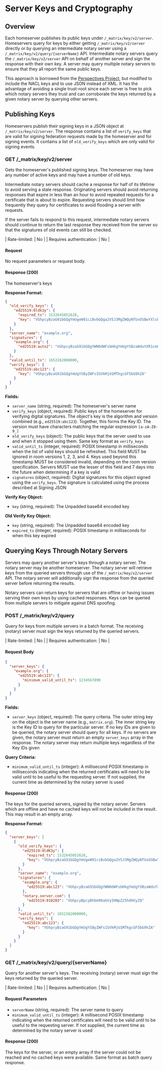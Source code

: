 # Server Keys and Cryptography

## Overview

Each homeserver publishes its public keys under `/_matrix/key/v2/server`. Homeservers query for keys by either getting `/_matrix/key/v2/server` directly or by querying an intermediate notary server using a `/_matrix/key/v2/query/{serverName}` API. Intermediate notary servers query the `/_matrix/key/v2/server` API on behalf of another server and sign the response with their own key. A server may query multiple notary servers to ensure that they all report the same public keys.

This approach is borrowed from the [Perspectives Project](https://web.archive.org/web/20170702024706/https://perspectives-project.org/), but modified to include the NACL keys and to use JSON instead of XML. It has the advantage of avoiding a single trust-root since each server is free to pick which notary servers they trust and can corroborate the keys returned by a given notary server by querying other servers.

## Publishing Keys

Homeservers publish their signing keys in a JSON object at `/_matrix/key/v2/server`. The response contains a list of `verify_keys` that are valid for signing federation requests made by the homeserver and for signing events. It contains a list of `old_verify_keys` which are only valid for signing events.

### GET /\_matrix/key/v2/server

Gets the homeserver's published signing keys. The homeserver may have any number of active keys and may have a number of old keys.

Intermediate notary servers should cache a response for half of its lifetime to avoid serving a stale response. Originating servers should avoid returning responses that expire in less than an hour to avoid repeated requests for a certificate that is about to expire. Requesting servers should limit how frequently they query for certificates to avoid flooding a server with requests.

If the server fails to respond to this request, intermediate notary servers should continue to return the last response they received from the server so that the signatures of old events can still be checked.

| Rate-limited: | No |
| Requires authentication: | No |

#### Request
No request parameters or request body.

#### Response (200)
The homeserver's keys

**Response Format:**
```json
{
  "old_verify_keys": {
    "ed25519:0ldk3y": {
      "expired_ts": 1532645052628,
      "key": "VGhpcyBzaG91bGQgYmUgeW91ciBvbGQga2V5J3MgZWQyNTUxOSBwYXlsb2FkLg"
    }
  },
  "server_name": "example.org",
  "signatures": {
    "example.org": {
      "ed25519:auto2": "VGhpcyBzaG91bGQgYWN0dWFsbHkgYmUgYSBzaWduYXR1cmU"
    }
  },
  "valid_until_ts": 1652262000000,
  "verify_keys": {
    "ed25519:abc123": {
      "key": "VGhpcyBzaG91bGQgYmUgYSByZWFsIGVkMjU1MTkgcGF5bG9hZA"
    }
  }
}
```

**Fields:**
- `server_name` (string, required): The homeserver's server name
- `verify_keys` (object, required): Public keys of the homeserver for verifying digital signatures. The object's key is the algorithm and version combined (e.g., `ed25519:abc123`). Together, this forms the Key ID. The version must have characters matching the regular expression `[a-zA-Z0-9_]`
- `old_verify_keys` (object): The public keys that the server used to use and when it stopped using them. Same key format as `verify_keys`
- `valid_until_ts` (integer, required): POSIX timestamp in milliseconds when the list of valid keys should be refreshed. This field MUST be ignored in room versions 1, 2, 3, and 4. Keys used beyond this timestamp MUST be considered invalid, depending on the room version specification. Servers MUST use the lesser of this field and 7 days into the future when determining if a key is valid
- `signatures` (object, required): Digital signatures for this object signed using the `verify_keys`. The signature is calculated using the process described at Signing JSON

**Verify Key Object:**
- `key` (string, required): The Unpadded base64 encoded key

**Old Verify Key Object:**  
- `key` (string, required): The Unpadded base64 encoded key
- `expired_ts` (integer, required): POSIX timestamp in milliseconds for when this key expired

## Querying Keys Through Notary Servers

Servers may query another server's keys through a notary server. The notary server may be another homeserver. The notary server will retrieve keys from the queried servers through use of the `/_matrix/key/v2/server` API. The notary server will additionally sign the response from the queried server before returning the results.

Notary servers can return keys for servers that are offline or having issues serving their own keys by using cached responses. Keys can be queried from multiple servers to mitigate against DNS spoofing.

### POST /\_matrix/key/v2/query

Query for keys from multiple servers in a batch format. The receiving (notary) server must sign the keys returned by the queried servers.

| Rate-limited: | No |
| Requires authentication: | No |

#### Request Body
```json
{
  "server_keys": {
    "example.org": {
      "ed25519:abc123": {
        "minimum_valid_until_ts": 1234567890
      }
    }
  }
}
```

**Fields:**
- `server_keys` (object, required): The query criteria. The outer string key on the object is the server name (e.g., `matrix.org`). The inner string key is the Key ID to query for the particular server. If no key IDs are given to be queried, the notary server should query for all keys. If no servers are given, the notary server must return an empty `server_keys` array in the response. The notary server may return multiple keys regardless of the Key IDs given

**Query Criteria:**
- `minimum_valid_until_ts` (integer): A millisecond POSIX timestamp in milliseconds indicating when the returned certificates will need to be valid until to be useful to the requesting server. If not supplied, the current time as determined by the notary server is used

#### Response (200)
The keys for the queried servers, signed by the notary server. Servers which are offline and have no cached keys will not be included in the result. This may result in an empty array.

**Response Format:**
```json
{
  "server_keys": [
    {
      "old_verify_keys": {
        "ed25519:0ldK3y": {
          "expired_ts": 1532645052628,
          "key": "VGhpcyBzaG91bGQgYmUgeW91ciBvbGQga2V5J3MgZWQyNTUxOSBwYXlsb2FkLg"
        }
      },
      "server_name": "example.org",
      "signatures": {
        "example.org": {
          "ed25519:abc123": "VGhpcyBzaG91bGQgYWN0dWFsbHkgYmUgYSBzaWduYXR1cmU"
        },
        "notary.server.com": {
          "ed25519:010203": "VGhpcyBpcyBhbm90aGVyIHNpZ25hdHVyZQ"
        }
      },
      "valid_until_ts": 1652262000000,
      "verify_keys": {
        "ed25519:abc123": {
          "key": "VGhpcyBzaG91bGQgYmUgYSByZWFsIGVkMjU1MTkgcGF5bG9hZA"
        }
      }
    }
  ]
}
```

### GET /\_matrix/key/v2/query/{serverName}

Query for another server's keys. The receiving (notary) server must sign the keys returned by the queried server.

| Rate-limited: | No |
| Requires authentication: | No |

#### Request Parameters
- `serverName` (string, required): The server name to query
- `minimum_valid_until_ts` (integer): A millisecond POSIX timestamp indicating when the returned certificates will need to be valid until to be useful to the requesting server. If not supplied, the current time as determined by the notary server is used

#### Response (200)
The keys for the server, or an empty array if the server could not be reached and no cached keys were available. Same format as batch query response.